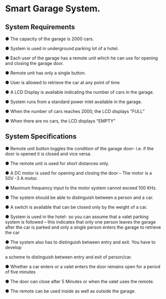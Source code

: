 # Smart Garage System.

## System Requirements

● The capacity of the garage is 2000 cars.

● System is used in underground parking lot of a hotel.

● Each user of the garage has a remote unit which he can use for opening and
closing the garage door.

● Remote unit has only a single button.

● User is allowed to retrieve the car at any point of time

● A LCD Display is available indicating the number of cars in the garage.

● System runs from a standard power inlet available in the garage.

● When the number of cars reaches 2000, the LCD displays ”FULL”

● When there are no cars, the LCD displays “EMPTY”

## System Specifications

● Remote unit button toggles the condition of the garage door- i.e. if the door is
opened it is closed and vice versa.

● The remote unit is used for short distances only.

● A DC motor is used for opening and closing the door – The motor is a 50V -3 A
motor.

● Maximum frequency input to the motor system cannot exceed 100 KHz.

● The system should be able to distinguish between a person and a car.

● A switch is available that can be closed only by the weight of a car.

● System is used in the hotel- so you can assume that a valet parking system is
followed – this indicates that only one person leaves the garage after the car is
parked and only a single person enters the garage to retrieve the car

● The system also has to distinguish between entry and exit. You have to develop

a scheme to distinguish between entry and exit of person/car.

● Whether a car enters or a valet enters the door remains open for a period of five
minutes

● The door can close after 5 Minutes or when the valet uses the remote.

● The remote can be used inside as well as outside the garage.
